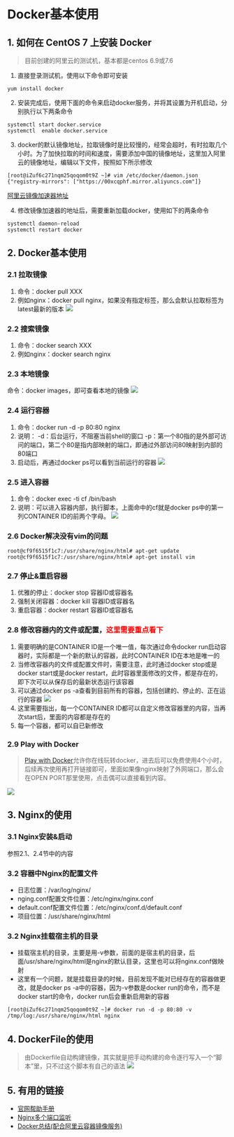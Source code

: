 # Docker基本使用

## 1. 如何在 CentOS 7 上安装 Docker

> 目前创建的阿里云的测试机，基本都是centos 6.9或7.6
1. 直接登录测试机，使用以下命令即可安装
```
yum install docker
```

2. 安装完成后，使用下面的命令来启动docker服务，并将其设置为开机启动，分别执行以下两条命令
```
systemctl start docker.service
systemctl  enable docker.service
```

3. docker的默认镜像地址，拉取镜像时是比较慢的，经常会超时，有时拉取几个小时。为了加快拉取的时间和速度，需要添加中国的镜像地址，这里加入阿里云的镜像地址，编辑以下文件，按照如下所示修改
```
[root@iZuf6c271nqm25qoqom0t9Z ~]# vim /etc/docker/daemon.json
{"registry-mirrors": ["https://00xcqphf.mirror.aliyuncs.com"]}
```
[阿里云镜像加速器地址](https://cr.console.aliyun.com/cn-shanghai/instances/mirrors)

4. 修改镜像加速器的地址后，需要重新加载docker，使用如下的两条命令
```
systemctl daemon-reload
systemctl restart docker
```

## 2. Docker基本使用
### 2.1 拉取镜像
1. 命令：docker pull XXX
2. 例如nginx：docker pull nginx，如果没有指定标签，那么会默认拉取标签为latest最新的版本
![](https://gitee.com/jinming_hu/myblogs/raw/master/pic/20210122180439.png)

### 2.2 搜索镜像
1. 命令：docker search XXX
2. 例如nginx：docker search nginx

### 2.3 本地镜像
命令：docker images，即可查看本地的镜像
![](https://gitee.com/jinming_hu/myblogs/raw/master/pic/20210122181152.png)

### 2.4 运行容器
1. 命令：docker run -d -p 80:80 nginx
2. 说明：
  -d：后台运行，不阻塞当前shell的窗口
  -p：第一个80指的是外部可访问的端口，第二个80是指内部映射的端口，即通过外部访问80映射到内部的80端口
3. 启动后，再通过docker ps可以看到当前运行的容器
![](https://gitee.com/jinming_hu/myblogs/raw/master/pic/20210122181417.png)

### 2.5 进入容器
1. 命令：docker exec -ti cf /bin/bash
2. 说明：可以进入容器内部，执行脚本，上面命中的cf就是docker ps中的第一列CONTAINER ID的前两个字母。
![](https://gitee.com/jinming_hu/myblogs/raw/master/pic/20210122181747.png)

### 2.6 Docker解决没有vim的问题
```
root@cf9f6515f1c7:/usr/share/nginx/html# apt-get update
root@cf9f6515f1c7:/usr/share/nginx/html# apt-get install vim
```

### 2.7 停止&重启容器
1. 优雅的停止：docker stop 容器ID或容器名
2. 强制关闭容器：docker kill 容器ID或容器名
3. 重启容器：docker restart 容器ID或容器名

### 2.8 修改容器内的文件或配置，<font color=red>这里需要重点看下</font>
1. 需要明确的是CONTAINER ID是一个唯一值，每次通过命令docker run启动容器时，实际都是一个新的默认的容器，此时CONTAINER ID在本地是唯一的
2. 当修改容器内的文件或配置文件时，需要注意，此时通过docker stop或是docker start或是docker restart，此时容器里面修改的文件，都是存在的，即下次可以从保存后的最新状态运行该容器
3. 可以通过docker ps -a查看到目前所有的容器，包括创建的、停止的、正在运行的容器
   ![](https://gitee.com/jinming_hu/myblogs/raw/master/pic/20210123175815.png)
4. 这里需要指出，每一个CONTAINER ID都可以自定义修改容器里的内容，当再次start后，里面的内容都是存在的
5. 每一个容器，都可以自已新修改

### 2.9 Play with Docker
> [Play with Docker](https://labs.play-with-docker.com/)允许你在线玩转docker，进去后可以免费使用4个小时，后续再次使用再打开链接即可，里面如果像nginx映射了外网端口，那么会在OPEN PORT那里使用，点击偶可以直接看到内容。

![](https://gitee.com/jinming_hu/myblogs/raw/master/pic/20210123201304.png)

## 3. Nginx的使用
### 3.1 Nginx安装&启动
参照2.1、2.4节中的内容

### 3.2 容器中Nginx的配置文件
- 日志位置：/var/log/nginx/
- nging.conf配置文件位置：/etc/nginx/nginx.conf
- default.conf配置文件位置：/etc/nginx/conf.d/default.conf
- 项目位置：/usr/share/nginx/html

### 3.2 Nginx挂载宿主机的目录
- 挂载宿主机的目录，主要是用-v参数，前面的是宿主机的目录，后面/usr/share/nginx/html是nginx的默认目录，这里也可以将nginx.conf做映射
- 这里有一个问题，就是挂载目录的时候，目前发现不能对已经存在的容器做更改，就是docker ps -a中的容器，因为-v参数是docker run的命令，而不是docker start的命令，docker run后会重新启用新的容器
```
[root@iZuf6c271nqm25qoqom0t9Z ~]# docker run -d -p 80:80 -v /tmp/log:/usr/share/nginx/html nginx
```

## 4. DockerFile的使用
>  由Dockerfile自动构建镜像，其实就是把手动构建的命令逐行写入一个“脚本”里，只不过这个脚本有自己的语法
![](https://gitee.com/jinming_hu/myblogs/raw/master/pic/20210125125008.png)

## 5. 有用的链接
- [官网帮助手册](https://docs.docker.com/engine/reference/commandline/docker/)
- [Nginx多个端口监听](https://www.cnblogs.com/haoxianrui/p/13591429.html)
- [Docker总结(配合阿里云容器镜像服务)](https://blog.csdn.net/weixin_40475396/article/details/80423980)